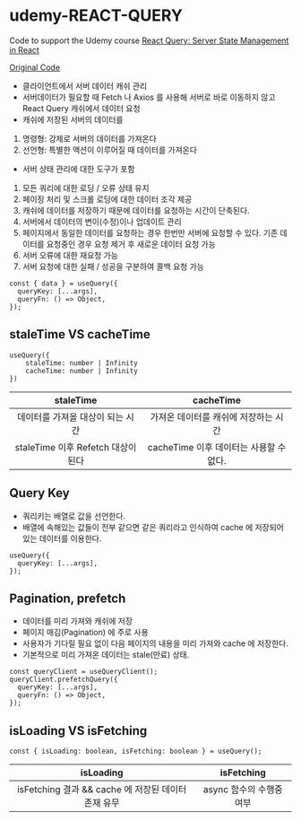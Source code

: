 # udemy-REACT-QUERY

Code to support the Udemy course [React Query: Server State Management in React](https://www.udemy.com/course/learn-react-query/?couponCode=REACT-QUERY-GITHUB)

[Original Code](https://github.com/bonnie/udemy-REACT-QUERY)

- 클라이언트에서 서버 데이터 캐쉬 관리
- 서버데이터가 필요할 때 Fetch 나 Axios 를 사용해 서버로 바로 이동하지 않고 React Query 캐쉬에서 데이터 요청
- 캐쉬에 저장된 서버의 데이터를

1. 명령형: 강제로 서버의 데이터를 가져온다
2. 선언형: 특별한 액션이 이루어질 때 데이터를 가져온다

- 서버 상태 관리에 대한 도구가 포함

1. 모든 쿼리에 대한 로딩 / 오류 상태 유지
2. 페이징 처리 및 스크롤 로딩에 대한 데이터 조각 제공
3. 캐쉬에 데이터를 저장하기 때문에 데이터를 요청하는 시간이 단축된다.
4. 서버에서 데이터의 변이(수정)이나 업데이트 관리
5. 페이지에서 동일한 데이터를 요청하는 경우 한번만 서버에 요청할 수 있다. 기존 데이터를 요청중인 경우 요청 제거 후 새로운 데이터 요청 가능
6. 서버 오류에 대한 재요청 가능
7. 서버 요청에 대한 실패 / 성공을 구분하여 콜백 요청 가능

```tsx
const { data } = useQuery({
  queryKey: [...args],
  queryFn: () => Object,
});
```

## staleTime VS cacheTime

```tsx
useQuery({
	staleTime: number | Infinity
	cacheTime: number | Infinity
})
```

|             staleTime              |                cacheTime                |
| :--------------------------------: | :-------------------------------------: |
|  데이터를 가져올 대상이 되는 시간  |  가져온 데이터를 캐쉬에 저장하는 시간   |
| staleTime 이후 Refetch 대상이 된다 | cacheTime 이후 데이터는 사용할 수 없다. |

## Query Key

- 쿼리키는 배열로 값을 선언한다.
- 배열에 속해있는 값들이 전부 같으면 같은 쿼리라고 인식하여 cache 에 저장되어 있는 데이터를 이용한다.

```tsx
useQuery({
  queryKey: [...args],
});
```

## Pagination, prefetch

- 데이터를 미리 가져와 캐쉬에 저장
- 페이지 매김(Pagination) 에 주로 사용
- 사용자가 기다릴 필요 없이 다음 페이지의 내용을 미리 가져와 cache 에 저장한다.
- 기본적으로 미리 가져온 데이터는 stale(만료) 상태.

```tsx
const queryClient = useQueryClient();
queryClient.prefetchQuery({
  queryKey: [...args],
  queryFn: () => Object,
});
```

## isLoading VS isFetching

```tsx
const { isLoading: boolean, isFetching: boolean } = useQuery();
```

|                      isLoading                      |        isFetching        |
| :-------------------------------------------------: | :----------------------: |
| isFetching 결과 && cache 에 저장된 데이터 존재 유무 | async 함수의 수행중 여부 |
